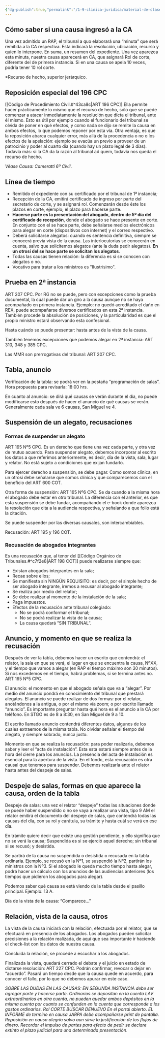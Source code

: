 ```yaml
---
{"dg-publish":true,"permalink":"/1-9-clinica-juridica/material-de-clases/7-tramitacion-en-corte-ca/","tags":["Procesal","Civil"]}
---
```



## Cómo saber si una causa ingresó a la CA

Una vez admitido un RAP, el tribunal a quo elaborará una “minuta” que será remitida a la CA respectiva. Esta indicará la resolución, ubicación, recurso y quien lo interpone. En suma, un resumen del expediente. Una vez aparezca esta minuta, nuestra causa aparecerá en CA, que asignará Rol de corte, diferente del de primera instancia. Si en una causa se apela 10 veces, podría tener 10 rol corte. 

*Recurso de hecho, superior jerárquico.

## Reposición especial del 196 CPC 



[[Código de Procedimiento Civil.#^43ca8c\|ART 196 CPC]].Ella permite hacer prácticamente lo mismo que el recurso de hecho, sólo que se puede comenzar a atacar inmediatamente la resolución que dicta el tribunal, ante él mismo. Esto es útil por ejemplo cuando el funcionario del tribunal se olvida de poner en qué efectos, y como nada se dijo se remite la causa en ambos efectos, lo que podemos reponer por esta vía. Otra ventaja, es que la reposición abarca cualquier error, más allá de la procedencia o no o los efectos de la apelación: ejemplo se evacúa un previo a proveer de un patrocinio y poder al cuarto día (cuando hay un plazo legal de 3 días). Todavía más: si la CA da la razón al tribunal ad quem, todavía nos queda el recurso de hecho. 

*Véase Causa: Cameratti 6º Civil*.

## Línea de tiempo

- Remitido el expediente con su certificado por el tribunal de 1ª instancia;
- Recepción de la CA, emitirá certificado de ingreso por parte del secretario de corte, y se asignará rol. Comenzarán desde éste los plazos en corte, ejemplo, el plazo para hacerse parte.
- **Hacerse parte es la presentación del abogado, dentro de 5º día del certificado de recepción**, donde el abogado se hace presente en corte. En conjunto con el se hace parte, debe señalarse medios electrónicos para alegar en corte (dispositivos con internet) y el correo respectivo.
- Deberá solicitarse alegatos: cuando es sentencia definitiva, siempre se conocerá previa vista de la causa. Las interlocutorias se conocerán en cuenta, salvo que solicitemos alegatos (ante la duda pedir alegatos). **En un otrosí del se hace parte se solicitan los alegatos**.
- Todas las causas tienen relación: la diferencia es si se conocen con alegatos o no.
- Vocativo para tratar a los ministros es "Ilustrísimo".

## Prueba en 2ª instancia

ART 207 CPC. Por RG no se puede, pero con excepciones como la prueba documental, la cual puede dar un giro a la causa aunque no se haya acompañado en primera instancia. Ejemplo: no quedó acreditado el daño en REX, puede acompañarse diversos certificados en esta 2ª instancia. También procede la absolución de posiciones, y la particularidad es que el propio ministro estará observando esta confesional.

Hasta cuándo se puede presentar: hasta antes de la vista de la causa.

También tenemos excepciones que podemos alegar en 2ª instancia: ART 310, 348 y 385 CPC.

Las MMR son prerrogativas del tribunal: ART 207 CPC.

## Tabla, anuncio

Verificación de la tabla: se podrá ver en la pestaña “programación de salas”. Hora propuesta para revisarla: 18:00 hrs.

En cuanto al anuncio: se dirá qué causas se verán durante el día, no puede modificarse esto después de hacer el anuncio de qué causas se verán. Generalmente cada sala ve 6 causas, San Miguel ve 4.


## Suspensión de un alegato, recusaciones

### Formas  de suspender un alegato
ART 165 Nº5 CPC. Es un derecho que tiene una vez cada parte, y otra vez de mutuo acuerdo. Para suspender alegato, debemos incorporar al escrito los datos a que referimos anteriormente, es decir, día de la vista, sala, lugar y relator. No está sujeto a condiciones que exijan fundarlo.

Para ejercer derecho a suspensión, se debe pagar. Como somos clínica, en un otrosí debe señalarse que somos clínica y que comparecemos con el beneficio del ART 600 COT.

Otra forma de suspensión: ART 165 Nº6 CPC. Se da cuando a la misma hora el abogado debe estar en otro tribunal. La diferencia con el anterior, es que esta suspensión se debe fundar, acompañando el e-book donde aparezca la resolución que cita a la audiencia respectiva, y señalando a que folio está la citación.

Se puede suspender por las diversas causales, son intercambiables.

Recusación: ART 195 y 196 COT.

### Recusación de abogados integrantes

Es una recusación que, al tenor del [[Código Orgánico de Tribunales.#^c7f2e8\|ART 198 COT]] puede realizarse siempre que:
- Existan abogados integrantes en la sala;
- Recae sobre ellos;
- Se manifiesta sin NINGÚN REQUISITO: es decir, por el simple hecho de ser abogado integrante, iremos a recusar al abogado integrante;
- Se realiza por medio del relator;
- Se debe realizar al momento de la instalación de la sala;
- Paga impuestos.
- Efectos de la recusación ante tribunal colegiado:
	- No se podrá conformar el tribunal;
	- No se podrá realizar la vista de la causa;
	- La causa quedará “SIN TRIBUNAL”.

## Anuncio, y momento en que se realiza la recusación

Después de ver la tabla, debemos hacer un escrito que contendrá: el relator, la sala en que se verá, el lugar en que se encuentra la causa, NºXX, y el tiempo que vamos a alegar (en RAP el tiempo máximo son 30 minutos). Si nos excedemos en el tiempo, habrá problemas, si se termina antes no. ART 165 Nº5 CPC.

El anuncio: el momento en que el abogado señala que va a “alegar”. Por medio del anuncio pondrá en conocimiento del tribunal que prestará alegatos. El anuncio se puede realizar de dos formas: por el relator, anotándonos a la antigua, o por el mismo vía zoom; o por escrito llamado “anuncio”. Es importante preguntar hasta qué hora es el anuncio a la CA por teléfono. En STGO es de 8 a 8:30, en San Miguel de 9 a 10.

El escrito llamado anuncio contendrá diferentes datos, algunos de los cuales extraemos de la misma tabla. No olvidar señalar el tiempo del alegato, y siempre sobrado, nunca justo.

Momento en que se realiza la recusación: para poder realizarla, debemos saber y leer el “acta de instalación”. Esta esta estará siempre antes de la hora del cierre para los anuncios. La presencia del acta de instalación es esencial para la apertura de la vista. En el fondo, esta recusación es otra causal que tenemos para suspender. Debemos realizarla ante el relator hasta antes del despeje de salas.

## Despeje de salas, formas en que aparece la causa, orden de la tabla

Despeje de salas: una vez el relator “despeje” todas las situaciones donde se puede haber suspendido o no se vaya a realizar una vista, tipo 9 AM el relator emitirá el documento del despeje de salas, que contendrá todas las causas del día, con su rol y carátula, su trámite y hasta cuál se verá en ese día.

En trámite quiere decir que existe una gestión pendiente, y ello significa que no se verá la causa; Suspendida es si se ejerció aquel derecho; sin tribunal si se recusó; y desistida.

Se partirá de la causa no suspendida o desistida o recusada en la tabla ordinaria. Ejemplo, se recusó en la Nº1, se suspendió la Nº2, partirán los ministros con la Nº3. Si el abogado le queda mucho tiempo hasta alegar, podrá hacer un cálculo con los anuncios de las audiencias anteriores (los tiempos que pidieron los abogados para alegar).

Podemos saber qué causa se está viendo de la tabla desde el pasillo principal. Ejemplo: 13 A.

Día de la vista de la causa: “Comparece…"

## Relación, vista de la causa, otros

La vista de la causa iniciará con la relación, efectuada por el relator, que se efectuará en presencia de los abogados. Los abogados pueden solicitar precisiones a la relación realizada, de aquí que sea importante ir haciendo el check-list con los datos de nuestra causa.

Concluida la relación, se procede a escuchar a los abogados.

Finalizada la vista, quedará cerrado el debate y el juicio en estado de dictarse resolución: ART 227 CPC. Podrán confirmar, revocar o dejar en “acuerdo”. Pasará un tiempo desde que la causa quede en acuerdo, para conocer el fallo, por lo que no debemos apurar en este caso.

*SOBRE LAS DUDAS EN LAS CAUSAS: EN SEGUNDA INSTANCIA debe ser agregar parte y hacerse parte. Ordinarios se depositan en la cuenta LAV extraordinarios en otra cuenta, no pueden quedar ambos depósitos en la misma cuenta por cuanto se confunden en la cuenta que corresponde a los gastos ordinarios. Rol CORTE BUSCAR DENUEVO En el portal abierto*.
*EL INFORME de termino en causa JARPA debe acompañarse print de pantalla.
Reposición en causa alegría salvo aun sirve la justificación de los flujos de dinero.
Recordar el impulso de partes para efecto de pedir se declare extinto el plazo judicial para una determinada presentación*.
